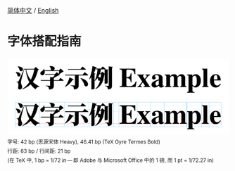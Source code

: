 [简体中文](https://github.com/RuixiZhang42/font-mixing-guide) / [English](README-EN.md)

# 字体搭配指南

![Example](Example.png)<br>
<sub>字号: 42&nbsp;bp (思源宋体&nbsp;Heavy), 46.41&nbsp;bp (TeX Gyre Termes&nbsp;Bold)<br>
行距: 63&nbsp;bp / 行间距: 21&nbsp;bp<br>
(在 TeX 中, 1&nbsp;bp = 1/72&nbsp;in&#8239;—&thinsp;即 Adobe 与 Microsoft
Office 中的 1&nbsp;磅, 而 1&nbsp;pt = 1/72.27&nbsp;in)</sub>
